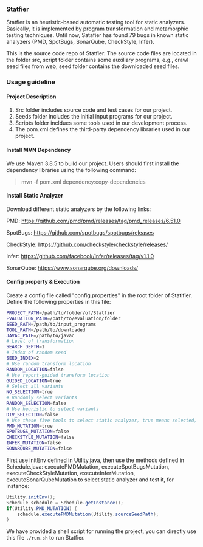 ### Statfier
Statfier is an heuristic-based automatic testing tool for static analyzers. Basically, it is implemented by program transformation and metamorphic testing techniques. Until now, Satafier has found 79 bugs in known static analyzers (PMD, SpotBugs, SonarQube, CheckStyle, Infer).

This is the source code repo of Statfier. The source code files are located in the folder src, script folder contains some auxiliary programs, e.g., crawl seed files from web, seed folder contains the downloaded seed files. 

### Usage guideline

#### Project Description

1. Src folder includes source code and test cases for our project.
2. Seeds folder includes the initial input programs for our project.
3. Scripts folder incldues some tools used in our development process.
4. The pom.xml defines the third-party dependency libraries used in our project.

#### Install MVN Dependency

We use Maven 3.8.5 to build our project. Users should first install the dependency libraries using the following command:

> mvn -f pom.xml dependency:copy-dependencies

#### Install Static Analyzer

Download different static analyzers by the following links:

PMD: https://github.com/pmd/pmd/releases/tag/pmd_releases/6.51.0

SpotBugs: https://github.com/spotbugs/spotbugs/releases

CheckStyle: https://github.com/checkstyle/checkstyle/releases/

Infer: https://github.com/facebook/infer/releases/tag/v1.1.0

SonarQube: https://www.sonarqube.org/downloads/

#### Config property & Execution

Create a config file called "config.properties" in the root folder of Statifier. Define the following properties in this file:

```bash
PROJECT_PATH=/path/to/folder/of/Statfier
EVALUATION_PATH=/path/to/evaluation/folder
SEED_PATH=/path/to/input_programs
TOOL_PATH=/path/to/downloaded
JAVAC_PATH=/path/to/javac
# Level of transformation
SEARCH_DEPTH=1
# Index of random seed
SEED_INDEX=2
# Use random transform location
RANDOM_LOCATION=false
# Use report-guided transform location
GUIDED_LOCATION=true
# Select all variants
NO_SELECTION=true
# Randomly select variants
RANDOM_SELECTION=false
# Use heuristic to select variants
DIV_SELECTION=false
# Use these five tools to select static analyzer, true means selected, false means ignorance.
PMD_MUTATION=true
SPOTBUGS_MUTATION=false
CHECKSTYLE_MUTATION=false
INFER_MUTATION=false
SONARQUBE_MUTATION=false
```
First use initEnv defined in Utility.java, then use the methods defined in Schedule.java: executePMDMutation, executeSpotBugsMutation, executeCheckStyleMutation, executeInferMutation, executeSonarQubeMutation to select static analyzer and test it, for instance:

```java
Utility.initEnv();
Schedule schedule = Schedule.getInstance();
if(Utility.PMD_MUTATION) {
    schedule.executePMDMutation(Utility.sourceSeedPath);
}
```

We have provided a shell script for running the project, you can directly use this file `./run.sh` to run Statfier.